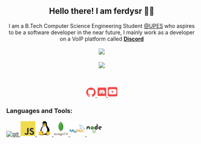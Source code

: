 <h2 align="center">
    Hello there! I am <strong>ferdysr</strong> 👋🏻
</h2>
<p align="center">
    I am a B.Tech Computer Science Engineering Student <a href="https://upes.ac.in">@UPES</a></strong> who aspires to be a software developer in the near future, I mainly work as a developer on a VoIP platform called <strong> <a href="https://discord.com">Discord</a></strong>
<br>
<br>
<a href="https://github.com/ZeroDiscord/">
        <img src="https://komarev.com/ghpvc/?username=ItzFerr&color=red" />
  </a> 
<br>
<br>
<a href="https://discord.com/users/944414389832937523">
        <img src="https://lanyard-profile-readme.vercel.app/api/944414389832937523?idleMessage=Orang+Gabut&borderRadius=25px" />
    </a>
</p>
&nbsp;
<p align="center">
    <a href="https://github.com/ItzFerr/">
        <img src="./assets/icons/other/github-solid.svg/" width="25px" />
    </a>
    <a href="https://discord.com/users/944414389832937523">
        <img src="./assets/icons/other/discord-solid.svg/" width="25px" />
    </a>
    <a href="https://www.youtube.com/c/FerdyRY">
        <img src="./assets/icons/other/youtube-solid.svg/" width="25px" />
    </a>
    
</p>

<h3 align="left">Languages and Tools:</h3>
<p align="left"> <a href="https://git-scm.com/" target="_blank" rel="noreferrer"> <img src="https://www.vectorlogo.zone/logos/git-scm/git-scm-icon.svg" alt="git" width="40" height="40"/> </a> <a href="https://developer.mozilla.org/en-US/docs/Web/JavaScript" target="_blank" rel="noreferrer"> <img src="https://raw.githubusercontent.com/devicons/devicon/master/icons/javascript/javascript-original.svg" alt="javascript" width="40" height="40"/> </a> <a href="https://www.linux.org/" target="_blank" rel="noreferrer"> <img src="https://raw.githubusercontent.com/devicons/devicon/master/icons/linux/linux-original.svg" alt="linux" width="40" height="40"/> </a> <a href="https://www.mongodb.com/" target="_blank" rel="noreferrer"> <img src="https://raw.githubusercontent.com/devicons/devicon/master/icons/mongodb/mongodb-original-wordmark.svg" alt="mongodb" width="40" height="40"/> </a> <a href="https://www.mysql.com/" target="_blank" rel="noreferrer"> <img src="https://raw.githubusercontent.com/devicons/devicon/master/icons/mysql/mysql-original-wordmark.svg" alt="mysql" width="40" height="40"/> </a> <a href="https://nodejs.org" target="_blank" rel="noreferrer"> <img src="https://raw.githubusercontent.com/devicons/devicon/master/icons/nodejs/nodejs-original-wordmark.svg" alt="nodejs" width="40" height="40"/> </a> </p>
